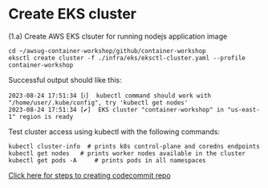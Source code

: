 # Create EKS cluster

(1.a) Create AWS EKS clsuter for running nodejs application image

```
cd ~/awsug-container-workshop/github/container-workshop
eksctl create cluster -f ./infra/eks/eksctl-cluster.yaml --profile container-workshop
```

Successful output should like this:

```
2023-08-24 17:51:34 [ℹ]  kubectl command should work with "/home/user/.kube/config", try 'kubectl get nodes'
2023-08-24 17:51:34 [✔]  EKS cluster "container-workshop" in "us-east-1" region is ready
```

Test cluster access using kubectl with the following commands:

```
kubectl cluster-info  # prints k8s control-plane and coredns endpoints 
kubectl get nodes   # prints worker nodes available in the cluster 
kubectl get pods -A     # prints pods in all namespaces
```


[Click here for steps to creating codecommit repo](README-codecommit-ecr.md)

